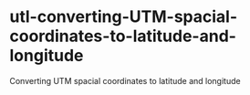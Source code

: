 # utl-converting-UTM-spacial-coordinates-to-latitude-and-longitude
Converting UTM spacial coordinates to latitude and longitude
